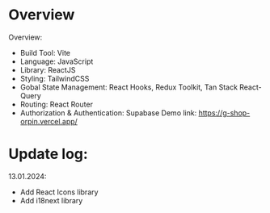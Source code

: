 # Overview
Overview:
- Build Tool: Vite
- Language: JavaScript
- Library: ReactJS
- Styling: TailwindCSS
- Gobal State Management: React Hooks, Redux Toolkit, Tan Stack React-Query
- Routing: React Router
- Authorization & Authentication: Supabase
Demo link: https://g-shop-orpin.vercel.app/

# Update log:
13.01.2024: 
- Add React Icons library
- Add i18next library
  
